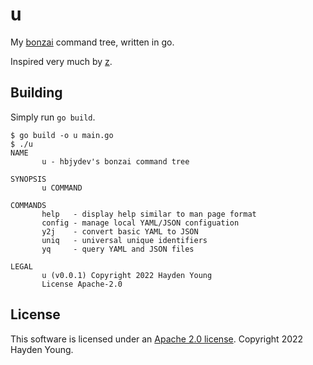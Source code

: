 # u

My [bonzai](https://github.com/rwxrob/bonzai) command tree, written in go.

Inspired very much by [z](https://github.com/rwxrob/z).

## Building

Simply run `go build`.

```shell
$ go build -o u main.go
$ ./u
NAME
       u - hbjydev's bonzai command tree

SYNOPSIS
       u COMMAND

COMMANDS
       help   - display help similar to man page format
       config - manage local YAML/JSON configuation
       y2j    - convert basic YAML to JSON
       uniq   - universal unique identifiers
       yq     - query YAML and JSON files

LEGAL
       u (v0.0.1) Copyright 2022 Hayden Young
       License Apache-2.0
```

## License

This software is licensed under an [Apache 2.0 license](./LICENSE).
Copyright 2022 Hayden Young.

